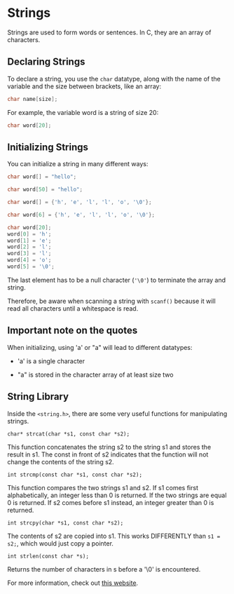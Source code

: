 # Strings

Strings are used to form words or sentences. In C, they are an array of characters.

## Declaring Strings
To declare a string, you use the `char` datatype, along with the name of the variable and the size between brackets, like an array:

```c
char name[size];
```

For example, the variable word is a string of size 20:
```c
char word[20];
```

## Initializing Strings
You can initialize a string in many different ways:

```c
char word[] = "hello";

char word[50] = "hello";

char word[] = {'h', 'e', 'l', 'l', 'o', '\0'};

char word[6] = {'h', 'e', 'l', 'l', 'o', '\0'};

char word[20];
word[0] = 'h';
word[1] = 'e';  
word[2] = 'l';
word[3] = 'l';
word[4] = 'o';
word[5] = '\0';
```

The last element has to be a null character (`'\0'`) to terminate the array and string.

Therefore, be aware when scanning a string with `scanf()` because it will read all characters until a whitespace is read.

## Important note on the quotes
When initializing, using 'a' or "a" will lead to different datatypes:
- 'a' is a single character

- "a" is stored in the character array of at least size two

## String Library
Inside the `<string.h>`, there are some very useful functions for manipulating strings.

`char* strcat(char *s1, const char *s2);`

This function concatenates the string s2 to the string s1 and stores the result in s1. The const in front of s2 indicates that the function will not change the contents of the string s2.

`int strcmp(const char *s1, const char *s2);`

This function compares the two strings s1 and s2. If s1 comes first alphabetically, an integer less than 0 is returned. If the two strings are equal 0 is returned. If s2 comes before s1 instead, an integer greater than 0 is returned.

`int strcpy(char *s1, const char *s2);`

The contents of s2 are copied into s1. This works DIFFERENTLY than `s1 = s2;`, which would just copy a pointer.

`int strlen(const char *s);`

Returns the number of characters in s before a '\0' is encountered.

For more information, check out [this website](https://www.tutorialspoint.com/c_standard_library/string_h.htm).